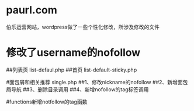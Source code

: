 # paurl.com
伯乐运营网站，wordpress做了一些个性化修改，所涉及修改的文件

# 修改了username的nofollow
##列表页
list-defaul.php
##首页
list-default-sticky.php

#面包屑和相关推荐
single.php
##1、修改nickname的nofollow
##2、新增面包屑导航
##3、删除目录调用
##4、新增nofollow的tag标签调用

#functions新增notfollow的tag函数
